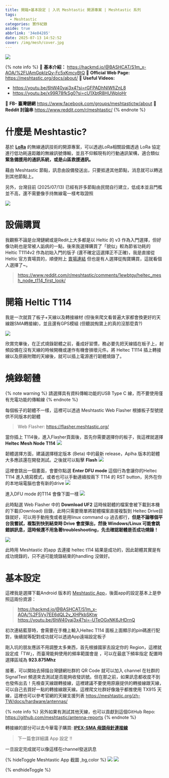 ```yaml
---
title: 開箱+基本設定 | 入坑 Meshtastic 開源專案 | Meshtastic 系列
tags:
  - Meshtastic
categories: 實作紀錄
aside: true
abbrlink: '34e84285'
date: 2025-07-13 14:52:52
cover: /img/mesh/cover.jpg
---
```


![](/img/mesh/banner.png)

{% note info %}
🔋 **基本介紹：** https://hackmd.io/@BASHCAT/S1m_x-AOA/%2FUAmGpkIzQy-Fc5xKmcyBtQ
🔋 **Official Web Page:** https://meshtastic.org/docs/about/
🔋 **Useful Videos:** 
- https://youtu.be/6hW40yaj3x4?si=rGFPADhNIWfiZnL8
- https://youtu.be/x99R78fkSg0?si=cU1XbtR8HUWploHr

🔋 **FB- 臺灣鏈網**  https://www.facebook.com/groups/meshtastictw/about
🔋 **Reddit 討論串**  https://www.reddit.com/r/meshtastic/
{% endnote %}


# 什麼是 Meshtastic?

基於 **[LoRa](https://zh.wikipedia.org/zh-tw/LoRa)** 的無線通訊技術的開源專案，可以透過LoRa相關設備透過 LoRa 協定進行低功耗遠距離的無線訊號傳輸，並且不仰賴現有的行動通訊架構，適合類似 **緊急備援用的通訊系統，或是山區救援通訊。**

藉由 Meshtastic 節點，訊息由設備發送出，只要抵達其他節點，消息就可以轉送到其他節點上。


另外，台灣目前 (2025/07/13) 已經有許多節點由民間自行建立，低成本並且門檻並不高，還不需要像手持無線電一樣考取證照

![](/img/mesh/nodes.png)

# 設備購買

我觀察不論是台灣鏈網或是Redit上大多都是以 Heltic 的 v3 作為入門選擇，但好像功耗也是常被人詬病的一點，後來我選擇購買了「貌似」較為節省功耗的 Heltic T1114v2 作為初始入門的版子 (還不確定這選擇正不正確)，我是直接從 Heltic 官方賣場買的，順便附上 [賣場連結](https://heltec.cashier.ecpay.com.tw/product/000000000781598) 但也是有人選擇從掏寶購買，這就看個人選擇了~。

> https://www.reddit.com/r/meshtastic/comments/1ewbtgy/heltec_mesh_node_t114_first_look/


# 開箱 Heltic T114

我是一次就買了板子+天線以及轉接線材 (但後來爬文看普遍大家都會換更好的天線跟SMA轉接線)，並且還有GPS模組 (但聽說掏寶上的真的沒那麼貴?)

![](/img/mesh/heltec.jpg)

欣賞完畢後，在正式燒錄韌體之前，養成好習慣，務必要先把天線插在板子上，射頻設備在沒有天線的時候開機或運作有機會損壞元件。將 Heltec T1114 插上轉接線以及原廠附贈的天線後，就可以插上電源進行韌體燒錄了。

# 燒錄韌體
{% note warning %}
請選擇具有資料傳輸功能的USB Type C 線，而不要使用僅有充電功能的傳輸線
{% endnote %}

每個板子的韌體不一樣，這裡可以透過 Meshtastic Web Flasher 根據板子型號提供不同版本的韌體

> Web Flasher: https://flasher.meshtastic.org/

當你插上 T114後，進入Flasher頁面後，首先你需要選擇你的板子，我這裡就選擇 **Heltec Mesh Node T114**
![](/img/mesh/flash.png)

韌體選擇方面，建議選擇穩定版本 (Beta) 中的最新 release，Aplha 版本的韌體大多應該還在開發測試。之後就可以點擊 **Flash**
![](/img/mesh/flash-2.png)

這裡會跳出一個畫面，會要你點選 **Enter DFU mode** 這個行為會讓你的Heltec T114 進入燒寫模式，或者也可以手動連續按兩下 T114 的 RST button，另外在你的本地端電腦也會有新的drive
![](/img/mesh/flash-3.png)

進入DFU mode 的T114 會像下圖一樣
![](/img/mesh/heltec-2.jpg)

此時點選 Web Flasher 中的 **Download UF2** 這時候韌體的檔案會被下載到本機的下載(Download) 目錄，此時只需要簡單將韌體檔案直接複製到 Heltec Drive目錄就好，可以用手動拖曳或者是用linux command `cp` 過去都行，**但是不論哪個平台我嘗試，複製到快到結束時 Drive 會度彈出，然後 Windows/Linux 可能會跳錯誤訊息，這時候還不用急著troubleshooting，先去確認韌體是否成功燒錄！**

![](/img/mesh/heltec-3.jpg)

此時用 Meshtastic 的app 去連接 heltec t114 結果是成功的，因此韌體其實是有成功燒錄的，只不過可能燒錄結束的handling 沒做好。

# 基本設定

這裡我是選擇下載Android 版本的 [Meshtastic App](https://meshtastic.org/docs/software/android/installation/)，後面app的設定基本上是參照這兩份資源：

> https://hackmd.io/@BASHCAT/S1m_x-AOA/%2F5Vy7EE6dQL2v_XHPkbSKtw
> https://youtu.be/6hW40yaj3x4?si=-UTeOGxNK6JHDrnQ

初次連結藍芽時，會需要在手機上輸入Heltec T114 面板上面顯示的pin碼進行配對，後續就等配對成功就可以透過App遠端設定板子

剛入坑的朋友應該不用調整太多東西，首先根據國家去設定你的 Region，這裡就設定成「TW」，而臺灣能夠使用的頻率範圍會是 ，可以在最底下頻率指定 配置時選擇區域為 **923.875Mhz**

接著，可以開始去掃描台灣鏈網社群的 QR Code 就可以加入 channel 在社群的 SignalTest 頻道來去測試是否能夠收發訊號。但在那之前，如果訊息都收度不到也發佈出去！先檢查天線跟轉接線，這裡建議不要使用原廠提供的轉接線跟天線，可以自己去買好一點的轉接線跟天線。這裡爬文社群好像幾乎都推使用 TX915 天線，這裡也可以參考官網的天線支援列表
https://meshtastic.org/zh-TW/docs/hardware/antennas/

{% note info %}
另外如果有測試其他天線，也可以貢獻到這個GitHub Repo: https://github.com/meshtastic/antenna-reports
{% endnote %}

轉接線的部分可以去今華電子購買: **[IPEX-SMA 母頭母針連接線](https://jin-hua.com.tw/page/product/show.aspx?num=31134&lang=TW)**

> 下一篇會詳細講 App 設定 !!

一旦設定完成就可以像這樣在channel發送訊息

{% hideToggle Meshtastic App 截圖 ,bg,color %}
![](/img/mesh/heltec-6.jpg) 
![](/img/mesh/heltec-7.jpg)

{% endhideToggle %}



